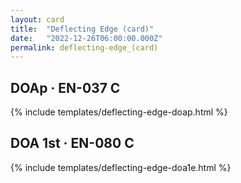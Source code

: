 ```yaml
---
layout: card
title:  "Deflecting Edge (card)"
date:   "2022-12-26T06:00:00.000Z"
permalink: deflecting-edge_(card)
---
```


## DOAp &middot; EN-037 C

{% include templates/deflecting-edge-doap.html %}


## DOA 1st &middot; EN-080 C

{% include templates/deflecting-edge-doa1e.html %}
